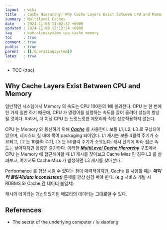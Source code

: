 ```yaml
---
layout  : wiki
title   : Cache Hierarchy; Why Cache Layers Exist Between CPU and Memory
summary : Multilevel Caches
date    : 2024-11-08 11:02:32 +0900
updated : 2024-11-08 12:12:24 +0900
tag     : operatingsystem cpu cache memory
toc     : true
comment : true
public  : true
parent  : [[/operatingsystem]]
latex   : true
---
```

* TOC
{:toc}

## Why Cache Layers Exist Between CPU and Memory

일반적인 시스템에서 Memory 의 속도는 CPU 100분의 1에 불과한다. CPU 는 한 번에 한 가지 일만 하기 때문에, CPU 가 명령어를 실행하는 속도를 끌어 올려야 성능이 향상될 것이다.
따라서, 더 이상 CPU 는 느릿느릿한 메모리와 직접 상호작용하지 않는다.

CPU 는 Memory 와 통신하기 위해 ___[Cache](https://en.wikipedia.org/wiki/CPU_cache)___ 를 사용한다. 보통 L1, L2, L3 로 구성되어있으며, 레지스터 칩 내에 묶여 packaging 되어있다.
L1 캐시는 보통 4클럭 주기가 소요되고, L2 는 10클럭 주기, L3 는 50클럭 주기가 소요된다. 캐시 단계에 따라 접근 속도는 낮아지지만 용량은 증가한다.
이러한 ___[MultiLevel Cache Hierarchy](https://en.wikipedia.org/wiki/Cache_hierarchy)___ 구조에서 CPU 는 Memory 에 접근해야할 때 L1 캐시를 찾아보고 Cache Miss 인 경우 L2 를 살펴보고, 여기서도 Cache Miss 가 발생하면 L3 캐시를 찾아본다.

Performance 를 향상 시킬 수 있다는 점이 매력적이지만, Cache 를 사용할 때는 ___데이터 불일치(data inconsistent)___ 문제를 항상 신경 써야 한다.
(e.g 서비스 개발 시 RDBMS 와 Cache 간 데이터 불일치)

캐시의 데이터는 갱신되었지만 메모리의 데이터는 그대로일 수 있다.

## References

- The secret of the underlying computer / lu xiaofeng
